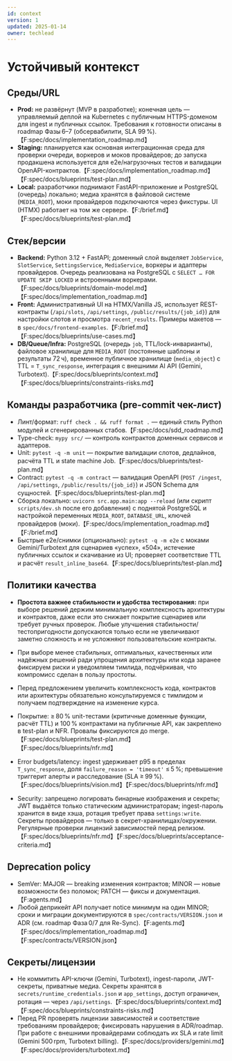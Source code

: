 ```yaml
---
id: context
version: 1
updated: 2025-01-14
owner: techlead
---
```


# Устойчивый контекст

## Среды/URL
- **Prod:** не развёрнут (MVP в разработке); конечная цель — управляемый деплой на Kubernetes с публичным HTTPS-доменом для ingest и публичных ссылок. Требования к готовности описаны в roadmap Фазы 6–7 (обсервабилити, SLA 99 %).【F:spec/docs/implementation_roadmap.md】
- **Staging:** планируется как основная интеграционная среда для проверки очереди, воркеров и моков провайдеров; до запуска продакшена используется для e2e/нагрузочных тестов и валидации OpenAPI-контрактов.【F:spec/docs/implementation_roadmap.md】【F:spec/docs/blueprints/test-plan.md】
- **Local:** разработчики поднимают FastAPI-приложение и PostgreSQL (очередь) локально; медиа хранятся в файловой системе (`MEDIA_ROOT`), моки провайдеров подключаются через фикстуры. UI (HTMX) работает на том же сервере.【F:/brief.md】【F:spec/docs/blueprints/test-plan.md】

## Стек/версии
- **Backend:** Python 3.12 + FastAPI; доменный слой выделяет `JobService`, `SlotService`, `SettingsService`, `MediaService`, воркеры и адаптеры провайдеров. Очередь реализована на PostgreSQL с `SELECT … FOR UPDATE SKIP LOCKED` и встроенными воркерами.【F:spec/docs/blueprints/domain-model.md】【F:spec/docs/implementation_roadmap.md】
- **Front:** Административный UI на HTMX/Vanilla JS, использует REST-контракты (`/api/slots`, `/api/settings`, `/public/results/{job_id}`) для настройки слотов и просмотра `recent_results`. Примеры макетов — в `spec/docs/frontend-examples`.【F:/brief.md】【F:spec/docs/blueprints/use-cases.md】
- **DB/Queue/Infra:** PostgreSQL (очередь `job`, TTL/lock-инварианты), файловое хранилище для `MEDIA_ROOT` (постоянные шаблоны и результаты 72 ч), временное публичное хранилище (`media_object`) с TTL = `T_sync_response`, интеграция с внешними AI API (Gemini, Turbotext).【F:spec/docs/blueprints/context.md】【F:spec/docs/blueprints/constraints-risks.md】

## Команды разработчика (pre-commit чек-лист)
- Линт/формат: `ruff check . && ruff format .` — единый стиль Python модулей и сгенерированных стабов.【F:spec/docs/sdd_roadmap.md】
- Type-check: `mypy src/` — контроль контрактов доменных сервисов и адаптеров.
- Unit: `pytest -q -m unit` — покрытие валидации слотов, дедлайнов, расчёта TTL и state machine Job.【F:spec/docs/blueprints/test-plan.md】
- Contract: `pytest -q -m contract` — валидация OpenAPI (`POST /ingest`, `/api/settings`, `/public/results/{job_id}`) и JSON Schema для сущностей.【F:spec/docs/blueprints/test-plan.md】
- Сборка локально: `uvicorn src.app.main:app --reload` (или скрипт `scripts/dev.sh` после его добавления) с поднятой PostgreSQL и настройкой переменных `MEDIA_ROOT`, `DATABASE_URL`, ключей провайдеров (моки).【F:spec/docs/implementation_roadmap.md】【F:/brief.md】
- Быстрые e2e/снимки (опционально): `pytest -q -m e2e` с моками Gemini/Turbotext для сценариев «успех», «504», истечение публичных ссылок и скачивание из UI; проверяет соответствие TTL и расчёт `result_inline_base64`.【F:spec/docs/blueprints/test-plan.md】

## Политики качества
- **Простота важнее стабильности и удобства тестирования:** при выборе решений держим минимальную комплексность архитектуры и контрактов, даже если это снижает покрытие сценариев или требует ручных проверок. Любые улучшения стабильности/тестопригодности допускаются только если не увеличивают заметно сложность и не усложняют пользовательские контракты.

- При выборе менее стабильных, оптимальных, качественных или надёжных решений ради упрощения архитектуры или кода заранее фиксируем риски и уведомляем тимлида, подчёркивая, что компромисс сделан в пользу простоты.
- Перед предложением увеличить комплексность кода, контрактов или архитектуры обязательно консультируемся с тимлидом и получаем подтверждение на изменение курса.

- Покрытие: ≥ 80 % unit-тестами (критичные доменные функции, расчёт TTL) и 100 % контрактами на публичные API, как закреплено в test-plan и NFR. Провалы фиксируются до merge.【F:spec/docs/blueprints/test-plan.md】【F:spec/docs/blueprints/nfr.md】
- Error budgets/latency: ingest удерживает p95 в пределах `T_sync_response`, доля `failure_reason = 'timeout'` ≤ 5 %; превышение триггерит алерты и расследование (SLA ≥ 99 %).【F:spec/docs/blueprints/vision.md】【F:spec/docs/blueprints/nfr.md】
- Security: запрещено логировать бинарные изображения и секреты; JWT выдаётся только статическим администраторам; ingest-пароль хранится в виде хэша, ротация требует права `settings:write`. Секреты провайдеров — только в секрет-хранилищах/окружении. Регулярные проверки лицензий зависимостей перед релизом.【F:spec/docs/blueprints/nfr.md】【F:spec/docs/blueprints/acceptance-criteria.md】

## Deprecation policy
- SemVer: MAJOR — breaking изменения контрактов; MINOR — новые возможности без поломок; PATCH — фиксы и документация.【F:agents.md】
- Любой деприкейт API получает notice минимум на один MINOR; сроки и миграции документируются в `spec/contracts/VERSION.json` и ADR (см. roadmap Фаза 0/7 для Re-Sync).【F:agents.md】【F:spec/docs/implementation_roadmap.md】【F:spec/contracts/VERSION.json】

## Секреты/лицензии
- Не коммитить API-ключи (Gemini, Turbotext), ingest-пароли, JWT-секреты, приватные медиа. Секреты хранятся в `secrets/runtime_credentials.json` и `app_settings`, доступ ограничен, ротация — через `/api/settings`.【F:spec/docs/blueprints/context.md】【F:spec/docs/blueprints/constraints-risks.md】
- Перед PR проверять лицензии зависимостей и соответствие требованиям провайдеров; фиксировать нарушения в ADR/roadmap. При работе с внешними провайдерами соблюдать их SLA и rate limit (Gemini 500 rpm, Turbotext billing).【F:spec/docs/providers/gemini.md】【F:spec/docs/providers/turbotext.md】
